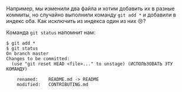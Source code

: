 Например, мы изменили два файла и хотим добавить их в разные коммиты, но случайно выполнили команду `git add *` и добавили в индекс оба. Как исключить из индекса один из них 😢?

Команда `git status` напомнит нам:
```console
$ git add *
$ git status
On branch master
Changes to be committed:
  (use "git reset HEAD <file>..." to unstage) (ИСПОЛЬЗОВАТЬ ЭТУ КОМАНДУ)

    renamed:    README.md -> README
    modified:   CONTRIBUTING.md
```


